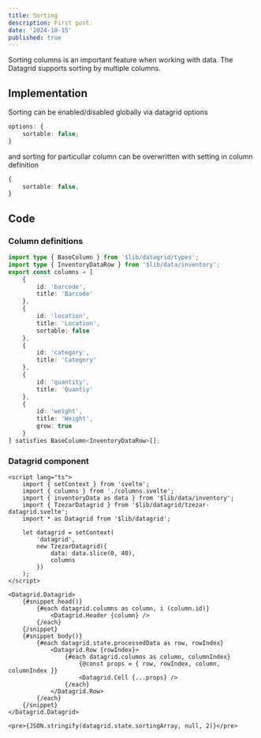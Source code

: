 ```yaml
---
title: Sorting
description: First post.
date: '2024-10-15'
published: true
---
```


<script>
  import Datagrid from './datagrid.svelte'
</script>

Sorting columns is an important feature when working with data. The Datagrid supports sorting by multiple columns.
<Datagrid />



## Implementation
Sorting can be enabled/disabled globally via datagrid options

```ts
options: {
	sortable: false;
}
```

and sorting for particullar column can be overwritten with setting in column definition

```ts
{
    sortable: false,
}
```

## Code

### Column definitions

```ts
import type { BaseColumn } from '$lib/datagrid/types';
import type { InventoryDataRow } from '$lib/data/inventory';
export const columns = [
	{
		id: 'barcode',
		title: 'Barcode'
	},
	{
		id: 'location',
		title: 'Location',
		sortable: false
	},
	{
		id: 'category',
		title: 'Category'
	},
	{
		id: 'quantity',
		title: 'Quantiy'
	},
	{
		id: 'weight',
		title: 'Weight',
		grow: true
	}
] satisfies BaseColumn<InventoryDataRow>[];
```

### Datagrid component

```svelte
<script lang="ts">
	import { setContext } from 'svelte';
	import { columns } from './columns.svelte';
	import { inventoryData as data } from '$lib/data/inventory';
	import { TzezarDatagrid } from '$lib/datagrid/tzezar-datagrid.svelte';
	import * as Datagrid from '$lib/datagrid';

	let datagrid = setContext(
		'datagrid',
		new TzezarDatagrid({
			data: data.slice(0, 40),
			columns
		})
	);
</script>

<Datagrid.Datagrid>
	{#snippet head()}
		{#each datagrid.columns as column, i (column.id)}
			<Datagrid.Header {column} />
		{/each}
	{/snippet}
	{#snippet body()}
		{#each datagrid.state.processedData as row, rowIndex}
			<Datagrid.Row {rowIndex}>
				{#each datagrid.columns as column, columnIndex}
					{@const props = { row, rowIndex, column, columnIndex }}
					<Datagrid.Cell {...props} />
				{/each}
			</Datagrid.Row>
		{/each}
	{/snippet}
</Datagrid.Datagrid>

<pre>{JSON.stringify(datagrid.state.sortingArray, null, 2)}</pre>
```
